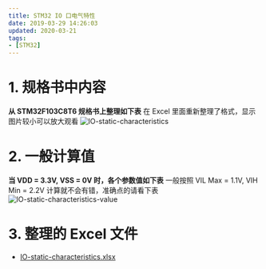 ```yaml
---
title: STM32 IO 口电气特性
date: 2019-03-29 14:26:03
updated: 2020-03-21
tags:
- [STM32]
---
```


# 1. 规格书中内容
**从 STM32F103C8T6 规格书上整理如下表**
在 Excel 里面重新整理了格式，显示图片较小可以放大观看
![IO-static-characteristics](https://file.infonet.io/blog-files/STM32/IO-static-characteristics.png)

# 2. 一般计算值
**当 VDD = 3.3V, VSS = 0V 时，各个参数值如下表**
一般按照 VIL Max = 1.1V, VIH Min = 2.2V 计算就不会有错，准确点的请看下表
![IO-static-characteristics-value](https://file.infonet.io/blog-files/STM32/IO-static-characteristics-value.png)

# 3. 整理的 Excel 文件
- [IO-static-characteristics.xlsx](https://file.infonet.io/blog-files/STM32/IO-static-characteristics.xlsx)
